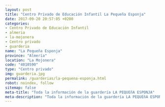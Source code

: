 ```yaml
---
layout: post
title: "Centro Privado de Educación Infantil La Pequeña Esponja"
date: 2017-09-20 20:57:05 +0200
categories:
- Centro Privado de Educación Infantil
- almeria
- la-mojonera
- Centro privado
- guarderia
name: "La Pequeña Esponja"
province: "Almería"
location: "La Mojonera"
code: "4010590"
type: "Centro privado"
img: guarderia.jpg
permalink: /guarderias/la-pequena-esponja.html
robot: noindex, follow
sitemap: false
meta-title: "Toda la información de la guardería LA PEQUEñA ESPONJA"
meta-description: "Toda la información de la guardería LA PEQUEñA ESPONJA"
---
```

